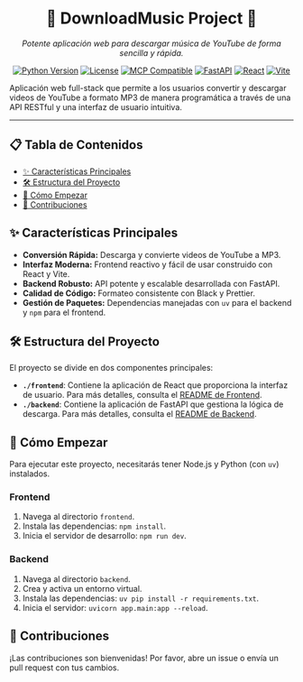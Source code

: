 <div align="center">
  <h1>🎵 DownloadMusic Project 🎵</h1>


<p >
  <em>Potente aplicación web para descargar música de YouTube de forma sencilla y rápida.</em>
</p>

  [![Python Version](https://img.shields.io/badge/python-3.11+-blue.svg)](https://www.python.org/)
  [![License](https://img.shields.io/badge/license-MIT-green.svg)](LICENSE)
  [![MCP Compatible](https://img.shields.io/badge/MCP-Compatible-brightgreen)](https://modelcontextprotocol.io)
  [![FastAPI](https://img.shields.io/badge/FastAPI-005571?logo=fastapi)](https://fastapi.tiangolo.com/)
  [![React](https://img.shields.io/badge/React-20232a?logo=react&logoColor=61DAFB)](https://reactjs.org/)
  [![Vite](https://img.shields.io/badge/Vite-646CFF?logo=vite&logoColor=white)](https://vitejs.dev/)

</Div>

Aplicación web full-stack que permite a los usuarios convertir y descargar videos de YouTube a formato MP3 de manera programática a través de una API RESTful y una interfaz de usuario intuitiva.

---

## 📋 Tabla de Contenidos

- [✨ Características Principales](#-características-principales)
- [🛠️ Estructura del Proyecto](#️-estructura-del-proyecto)
- [🚀 Cómo Empezar](#-cómo-empezar)
- [🤝 Contribuciones](#-contribuciones)

## ✨ Características Principales

- **Conversión Rápida:** Descarga y convierte videos de YouTube a MP3.
- **Interfaz Moderna:** Frontend reactivo y fácil de usar construido con React y Vite.
- **Backend Robusto:** API potente y escalable desarrollada con FastAPI.
- **Calidad de Código:** Formateo consistente con Black y Prettier.
- **Gestión de Paquetes:** Dependencias manejadas con `uv` para el backend y `npm` para el frontend.

## 🛠️ Estructura del Proyecto

El proyecto se divide en dos componentes principales:

- **`./frontend`**: Contiene la aplicación de React que proporciona la interfaz de usuario. Para más detalles, consulta el [README de Frontend](./frontend/README.md).
- **`./backend`**: Contiene la aplicación de FastAPI que gestiona la lógica de descarga. Para más detalles, consulta el [README de Backend](./backend/README.md).

## 🚀 Cómo Empezar

Para ejecutar este proyecto, necesitarás tener Node.js y Python (con `uv`) instalados.

### Frontend

1.  Navega al directorio `frontend`.
2.  Instala las dependencias: `npm install`.
3.  Inicia el servidor de desarrollo: `npm run dev`.

### Backend

1.  Navega al directorio `backend`.
2.  Crea y activa un entorno virtual.
3.  Instala las dependencias: `uv pip install -r requirements.txt`.
4.  Inicia el servidor: `uvicorn app.main:app --reload`.



## 🤝 Contribuciones

¡Las contribuciones son bienvenidas! Por favor, abre un issue o envía un pull request con tus cambios.